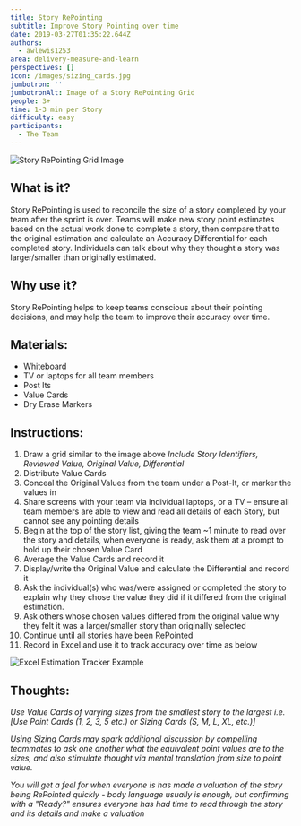 ```yaml
---
title: Story RePointing
subtitle: Improve Story Pointing over time
date: 2019-03-27T01:35:22.644Z
authors:
  - awlewis1253
area: delivery-measure-and-learn
perspectives: []
icon: /images/sizing_cards.jpg
jumbotron: ''
jumbotronAlt: Image of a Story RePointing Grid
people: 3+
time: 1-3 min per Story
difficulty: easy
participants:
  - The Team
---
```

![Story RePointing Grid Image](/images/story_repointing1.jpg "RePointing Grid")

## What is it?

Story RePointing is used to reconcile the size of a story completed by your team after the sprint is over. Teams will make new story point estimates based on the actual work done to complete a story, then compare that to the original estimation and calculate an Accuracy Differential for each completed story. Individuals can talk about why they thought a story was larger/smaller than originally estimated. 

## Why use it?

Story RePointing helps to keep teams conscious about their pointing decisions, and may help the team to improve their accuracy over time. 

## Materials:

* Whiteboard
* TV or laptops for all team members
* Post Its
* Value Cards
* Dry Erase Markers

## Instructions:

1. Draw a grid similar to the image above
   _Include Story Identifiers, Reviewed Value, Original Value, Differential_
2. Distribute Value Cards
3. Conceal the Original Values from the team under a Post-It, or marker the values in
4. Share screens with your team via individual laptops, or a TV – ensure all team members are able to view and read all details of each Story, but cannot see any pointing details
5. Begin at the top of the story list, giving the team ~1 minute to read over the story and details, when everyone is ready, ask them at a prompt to hold up their chosen Value Card
6. Average the Value Cards and record it
7. Display/write the Original Value and calculate the Differential and record it
8. Ask the individual(s) who was/were assigned or completed the story to explain why they chose the value they did if it differed from the original estimation.
9. Ask others whose chosen values differed from the original value why they felt it was a larger/smaller story than originally selected
10. Continue until all stories have been RePointed
11. Record in Excel and use it to track accuracy over time as below

![Excel Estimation Tracker Example](/images/estmation-tracker.jpg "Estimation Tracker Example")

## Thoughts:

_Use Value Cards of varying sizes from the smallest story to the largest i.e. \[Use Point Cards (1, 2, 3, 5 etc.) or Sizing Cards (S, M, L, XL, etc.)]_

_Using Sizing Cards may spark additional discussion by compelling teammates to ask one another what the equivalent point values are to the sizes, and also stimulate thought via mental translation from size to point value._

_You will get a feel for when everyone is has made a valuation of the story being RePointed quickly - body language usually is enough, but confirming with a "Ready?" ensures everyone has had time to read through the story and its details and make a valuation_
